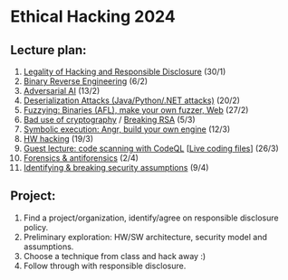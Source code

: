 # Ethical Hacking 2024

## Lecture plan:
1. [Legality of Hacking and Responsible Disclosure](1-responsible-disclosure.org) (30/1)
2. [Binary Reverse Engineering](2-reverse-engineering.org) (6/2)
3. [Adversarial AI](8-adversarial-ai.org) (13/2)
4. [Deserialization Attacks (Java/Python/.NET attacks)](4-deserialization-attacks.org) (20/2)
5. [Fuzzying: Binaries (AFL), make your own fuzzer, Web](5-fuzzying.org) (27/2)
6. [Bad use of cryptography](3-bad-crypto.pptx) / [Breaking RSA](3-breaking-rsa.org) (5/3)
7. [Symbolic execution: Angr, build your own engine](6-symbolic-execution.org) (12/3)
8. [HW hacking](7-hw-hacking.org) (19/3)
9. [Guest lecture: code scanning with CodeQL](talks/ITU-22-03-2023%20Guest%20Lecture%20on%20CodeQL.pdf) [[Live coding files](https://github.com/yoff/codeql/tree/lecture/itu-22-03-2023/misc/lecture-live-coding)] (26/3)
10. [Forensics & antiforensics](9-computer-forensics.pdf) (2/4)
11. [Identifying & breaking security assumptions](10-birdeye.org) (9/4)

## Project:
1. Find a project/organization, identify/agree on responsible disclosure policy.
2. Preliminary exploration: HW/SW architecture, security model and assumptions.
3. Choose a technique from class and hack away :)
4. Follow through with responsible disclosure.

